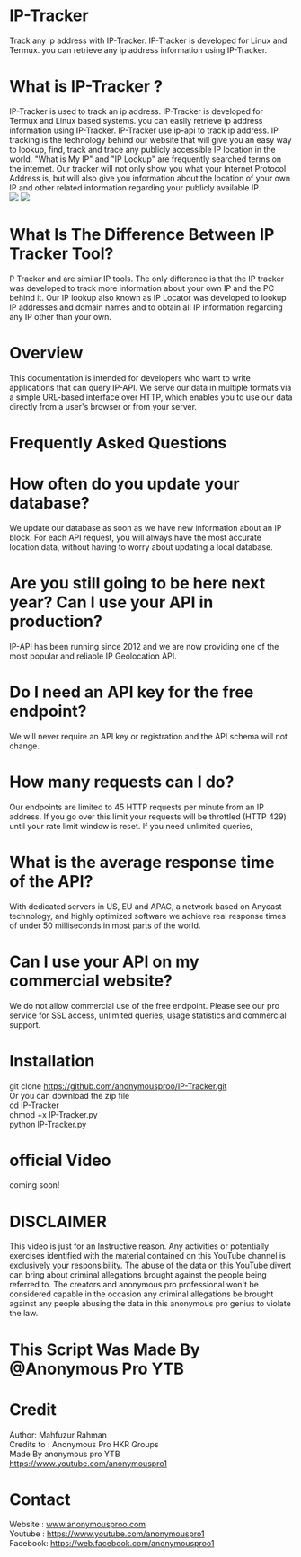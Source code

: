 # IP-Tracker
Track any ip address with IP-Tracker. IP-Tracker is developed for Linux and Termux. you can retrieve any ip address information using IP-Tracker. 
# What is IP-Tracker ?
IP-Tracker is used to track an ip address. IP-Tracker is developed for Termux and Linux based systems. you can easily retrieve ip address information using IP-Tracker. IP-Tracker use ip-api to track ip address.
 IP tracking is the technology behind our website that will give you an easy way to lookup, find, track and trace any publicly accessible IP location in the world.
"What is My IP" and "IP Lookup" are frequently searched terms on the internet. Our tracker will not only show you what your Internet Protocol Address is, but will also give you information about the location of your own IP and other related information regarding your publicly available IP. 
<br>
<img src="https://github.com/anonymousproo/IP-Tracker/blob/main/scr/ip%20tracker0.jpg">
<img src="https://github.com/anonymousproo/IP-Tracker/blob/main/scr/ip%20tracker%201.jpg">
# What Is The Difference Between IP Tracker Tool?
P Tracker and are similar IP tools. The only difference is that the IP tracker was developed to track more information about your own IP and the PC behind it. Our IP lookup also known as IP Locator was developed to lookup IP addresses and domain names and to obtain all IP information regarding any IP other than your own.
<br>
# Overview
This documentation is intended for developers who want to write applications that can query IP-API.
We serve our data in multiple formats via a simple URL-based interface over HTTP, which enables you to use our data directly from a user's browser or from your server.
# Frequently Asked Questions
# How often do you update your database?
We update our database as soon as we have new information about an IP block. For each API request, you will always have the most accurate location data, without having to worry about updating a local database.
<br>
# Are you still going to be here next year? Can I use your API in production?
IP-API has been running since 2012 and we are now providing one of the most popular and reliable IP Geolocation API.
# Do I need an API key for the free endpoint?
We will never require an API key or registration and the API schema will not change.
# How many requests can I do?
Our endpoints are limited to 45 HTTP requests per minute from an IP address. If you go over this limit your requests will be throttled (HTTP 429) until your rate limit window is reset.
If you need unlimited queries,
# What is the average response time of the API?
With dedicated servers in US, EU and APAC, a network based on Anycast technology, and highly optimized software we achieve real response times of under 50 milliseconds in most parts of the world.
# Can I use your API on my commercial website?
We do not allow commercial use of the free endpoint. Please see our pro service for SSL access, unlimited queries, usage statistics and commercial support.
# Installation
git clone https://github.com/anonymousproo/IP-Tracker.git<br>
Or you can download the zip file<br>
cd IP-Tracker<br>
chmod +x IP-Tracker.py<br>
python IP-Tracker.py<br>
# official Video
coming soon!
# DISCLAIMER
This video is just for an Instructive reason. Any activities or potentially exercises identified with the material contained on this YouTube channel is exclusively your responsibility. The abuse of the data on this YouTube divert can bring about criminal allegations brought against the people being referred to. The creators and anonymous pro professional won't be considered capable in the occasion any criminal allegations be brought against any people abusing the data in this anonymous pro genius to violate the law.
# This Script Was Made By @Anonymous Pro YTB
# Credit
Author: Mahfuzur Rahman<br>
Credits to : Anonymous Pro HKR Groups<br>
Made By anonymous pro YTB<br>
https://www.youtube.com/anonymouspro1<br>
# Contact
Website : www.anonymousproo.com<br>
Youtube : https://www.youtube.com/anonymouspro1<br>
Facebook: https://web.facebook.com/anonymousproo1<br>
